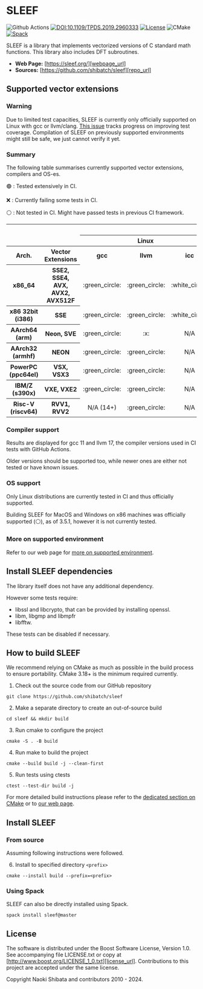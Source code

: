 # SLEEF

![Github Actions](https://github.com/shibatch/sleef/actions/workflows/build_and_test.yml/badge.svg?event=push&branch=master)
[![DOI:10.1109/TPDS.2019.2960333](http://img.shields.io/badge/DOI-10.1109/TPDS.2019.2960333-blue.svg)](https://ieeexplore.ieee.org/document/8936472)
[![License](https://img.shields.io/badge/License-Boost_1.0-lightblue.svg)](https://www.boost.org/LICENSE_1_0.txt)
![CMake](https://img.shields.io/badge/cmake-v3.18+-yellow.svg)
[![Spack](https://img.shields.io/spack/v/sleef)](https://spack.readthedocs.io/en/v0.16.2/package_list.html#sleef)

SLEEF is a library that implements vectorized versions of C standard math functions. This library also includes DFT subroutines.

- **Web Page:** [https://sleef.org/][webpage_url]
- **Sources:** [https://github.com/shibatch/sleef][repo_url]

## Supported vector extensions

### Warning

Due to limited test capacities, SLEEF is currently only officially supported on Linux with gcc or llvm/clang.
[This issue](https://github.com/shibatch/sleef/issues/481) tracks progress on improving test coverage.
Compilation of SLEEF on previously supported environments might still be safe, we just cannot verify it yet.

### Summary

The following table summarises currently supported vector extensions, compilers and OS-es.

:green_circle: : Tested extensively in CI.

:x: : Currently failing some tests in CI.

:white_circle: : Not tested in CI. Might have passed tests in previous CI framework.

<table>
<tr>
  <th colspan="2" rowspan="2"></th>
  <th colspan="8">OS/Compiler</th>
</tr>
<tr>
  <th colspan="3">Linux</th>
  <th colspan="2">MacOS</th>
  <th colspan="3">Windows</th>
</tr>
<tr>
  <th>Arch.</th>
  <th>Vector Extensions</th>
  <th>gcc</th><th>llvm</th><th>icc</th>
  <th>gcc</th><th>llvm</th>
  <th>gcc</th><th>llvm</th><th>msvc</th>
</tr>
<tr align="center"><th>x86_64</th><th>SSE2, SSE4,<br>AVX, AVX2, AVX512F</th>
  <td>:green_circle:</td><td>:green_circle:</td><td>:white_circle:</td>
  <td>:white_circle:</td><td>:white_circle:</td>
  <td>:white_circle:</td><td>:white_circle:</td><td>:white_circle:</td>
</tr>
<tr align="center"><th>x86 32bit<br>(i386)</th><th>SSE</th>
  <td>:green_circle:</td><td>:green_circle:</td><td>:white_circle:</td>
  <td>:white_circle:</td><td>:white_circle:</td>
  <td>:white_circle:</td><td>:white_circle:</td><td>:white_circle:</td>
</tr>
<tr align="center"><th>AArch64<br>(arm)</th><th>Neon, SVE</th>
  <td>:green_circle:</td><td>:x:</td><td>N/A</td>
  <td colspan="2">Preliminary</td>
  <td colspan="3">N/A</td>
</tr>
<tr align="center"><th>AArch32<br>(armhf)</th><th>NEON</th>
  <td>:green_circle:</td><td>:green_circle:</td><td>N/A</td>
  <td colspan="2">Preliminary</td>
  <td colspan="3">N/A</td>
</tr>
<tr align="center"><th>PowerPC<br>(ppc64el)</th><th>VSX, VSX3</th>
  <td>:green_circle:</td><td>:green_circle:</td><td>N/A</td>
  <td colspan="2">N/A</td>
  <td colspan="3">N/A</td>
</tr>
<tr align="center"><th>IBM/Z<br>(s390x)</th><th>VXE, VXE2</th>
  <td>:green_circle:</td><td>:green_circle:</td><td>N/A</td>
  <td colspan="2">N/A</td>
  <td colspan="3">N/A</td>
</tr>
<tr align="center"><th>Risc-V<br>(riscv64)</th><th>RVV1, RVV2</th>
  <td>N/A (14+)</td><td>:green_circle:</td><td>N/A</td>
  <td colspan="2">N/A</td>
  <td colspan="3">N/A</td>
</tr>
</table>

### Compiler support

Results are displayed for gcc 11 and llvm 17, the compiler versions used in CI tests with GitHub Actions.

Older versions should be supported too, while newer ones are either not tested or have known issues.

### OS support

Only Linux distributions are currently tested in CI and thus officially supported.

Building SLEEF for MacOS and Windows on x86 machines was officially supported (:white_circle:), as of 3.5.1, however it is not currently tested.

### More on supported environment

Refer to our web page for [more on supported environment][supported_env_url].

## Install SLEEF dependencies

The library itself does not have any additional dependency.

However some tests require:

- libssl and libcrypto, that can be provided by installing openssl.
- libm, libgmp and libmpfr
- libfftw.

These tests can be disabled if necessary.

## How to build SLEEF

We recommend relying on CMake as much as possible in the build process to ensure portability.
CMake 3.18+ is the minimum required currently.

1. Check out the source code from our GitHub repository

```
git clone https://github.com/shibatch/sleef
```

2. Make a separate directory to create an out-of-source build

```
cd sleef && mkdir build
```

3. Run cmake to configure the project

```
cmake -S . -B build
```

4. Run make to build the project

```
cmake --build build -j --clean-first
```

5. Run tests using ctests

```
ctest --test-dir build -j
```

For more detailed build instructions please refer to the [dedicated section on CMake](./doc/build-with-cmake.md) or to [our web page][build_info_url].

## Install SLEEF

### From source

Assuming following instructions were followed.

6. Install to specified directory `<prefix>`

```
cmake --install build --prefix=<prefix>
```

### Using Spack

SLEEF can also be directly installed using Spack.

```
spack install sleef@master
```

## License

The software is distributed under the Boost Software License, Version 1.0.
See accompanying file LICENSE.txt or copy at [http://www.boost.org/LICENSE_1_0.txt][license_url].
Contributions to this project are accepted under the same license.

Copyright Naoki Shibata and contributors 2010 - 2024.


<!-- Repository links -->

[webpage_url]: https://sleef.org/
[build_info_url]: https://sleef.org/compile.xhtml
[supported_env_url]: https://sleef.org/index.xhtml#environment
[repo_url]: https://github.com/shibatch/sleef
[repo_license_url]: https://github.com/shibatch/sleef/blob/main/LICENSE.txt
[license_url]: http://www.boost.org/LICENSE_1_0.txt
